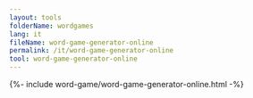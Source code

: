 ```yaml
---
layout: tools
folderName: wordgames
lang: it
fileName: word-game-generator-online
permalink: /it/word-game-generator-online
tool: word-game-generator-online
---
```

{%- include word-game/word-game-generator-online.html -%}
